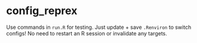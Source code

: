 # config_reprex
 
Use commands in `run.R` for testing. Just update + save `.Renviron` to switch configs! No need to restart an R session or invalidate any targets.